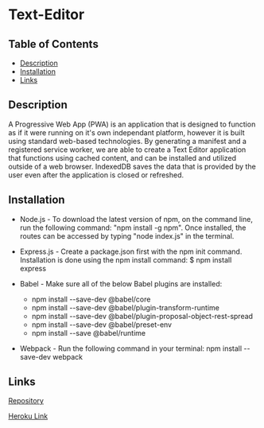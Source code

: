 # Text-Editor

## Table of Contents
- [Description](#description)
- [Installation](#installation)
- [Links](#links)    

## Description

A Progressive Web App (PWA) is an application that is designed to function as if it were running on it's own independant platform, however it is built using standard web-based technologies. By generating a manifest and a registered service worker, we are able to create a Text Editor application that functions using cached content, and can be installed and utilized outside of a web browser. IndexedDB saves the data that is provided by the user even after the application is closed or refreshed. 

## Installation

- Node.js - To download the latest version of npm, on the command line, run the following command: 
"npm install -g npm". Once installed, the routes can be accessed by typing "node index.js" in the terminal. 

- Express.js - Create a package.json first with the npm init command. Installation is done using the npm install command: $ npm install express

- Babel - Make sure all of the below Babel plugins are installed:

    - npm install --save-dev @babel/core
    - npm install --save-dev @babel/plugin-transform-runtime
    - npm install --save-dev @babel/plugin-proposal-object-rest-spread
    - npm install --save-dev @babel/preset-env
    - npm install --save @babel/runtime

- Webpack - Run the following command in your terminal: npm install --save-dev webpack


## Links

[Repository](https://github.com/pb1983/Text-Editor)

[Heroku Link](https://dashboard.heroku.com/apps/protected-ravine-67853)